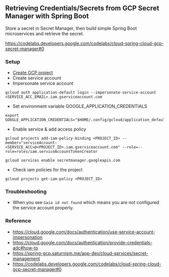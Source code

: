 ## Retrieving Credentials/Secrets from GCP Secret Manager with Spring Boot

Store a secret in Secret Manager, then build simple Spring Boot microservices and retrieve the secret.

https://codelabs.developers.google.com/codelabs/cloud-spring-cloud-gcp-secret-manager#0


### Setup
- [Create GCP project](https://codelabs.developers.google.com/codelabs/cloud-spring-cloud-gcp-secret-manager#1)
- Create service account
- Impersonate service account
```shell
gcloud auth application-default login --impersonate-service-account <SERVICE_ACC_EMAIL>.iam.gserviceaccount.com
```
- Set environment variable GOOGLE_APPLICATION_CREDENTIALS
```shell
export GOOGLE_APPLICATION_CREDENTIALS="$HOME/.config/gcloud/application_default_credentials.json"
```
- Enable service & add access policy
```shell
gcloud projects add-iam-policy-binding <PROJECT_ID> --member="serviceAccount:<SERVICE_ACC>@<PROJECT_ID>.iam.gserviceaccount.com" --role=--role=roles/iam.serviceAccountTokenCreator

gcloud services enable secretmanager.googleapis.com
```
- Check iam policies for the project
```shell
gcloud projects get-iam-policy <PROJECT_ID>
```

### Troubleshooting
- When you see `Gaia id not found` which means you are not configured the service account properly.

### Reference
- https://cloud.google.com/docs/authentication/use-service-account-impersonation
- https://cloud.google.com/docs/authentication/provide-credentials-adc#how-to
- https://spring-gcp.saturnism.me/app-dev/cloud-services/secret-management
- https://codelabs.developers.google.com/codelabs/cloud-spring-cloud-gcp-secret-manager#0
